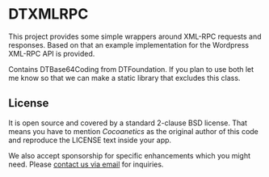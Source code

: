 DTXMLRPC
========

This project provides some simple wrappers around XML-RPC requests and responses. Based on that an example implementation for the Wordpress XML-RPC API is provided.

Contains DTBase64Coding from DTFoundation. If you plan to use both let me know so that we can make a static library that excludes this class.

License
-------

It is open source and covered by a standard 2-clause BSD license. That means you have to mention *Cocoanetics* as the original author of this code and reproduce the LICENSE text inside your app. 

We also accept sponsorship for specific enhancements which you might need. Please [contact us via email](mailto:oliver@cocoanetics.com?subject=DTXMLRPC) for inquiries.
